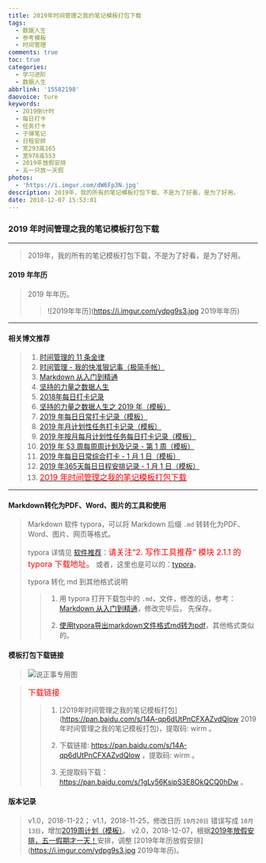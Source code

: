 ```yaml
---
title: 2019年时间管理之我的笔记模板打包下载
tags:
  - 数据人生
  - 参考模板
  - 时间管理
comments: true
toc: true
categories:
  - 学习进阶
  - 数据人生
abbrlink: '15582198'
daovoice: ture
keywords:
  - 2019倒计时
  - 每日打卡
  - 任务打卡
  - 子弹笔记
  - 日程安排
  - 宽293高165
  - 宽978高553
  - 2019年放假安排
  - 五一只放一天假
photos:
  - 'https://i.imgur.com/dW6Fp3N.jpg'
description: 2019年，我的所有的笔记模板打包下载，不是为了好看，是为了好用。
date: 2018-12-07 15:53:01
---
```

<script type="text/javascript" src="/js/src/bai.js"></script>

### 2019 年时间管理之我的笔记模板打包下载
---
> 2019年，我的所有的笔记模板打包下载，不是为了好看，是为了好用。
>

#### 2019 年年历
> 2019 年年历。
>
>> ![2019年年历](https://i.imgur.com/ydpg9s3.jpg 2019年年历)
---

#### 相关博文推荐
> 1. [时间管理的 11 条金律](/archives/2717eb9f.html)
> 2. [时间管理 - 我的快准狠记事（极简手帐）](/archives/8d07f8dd.html)
> 3. [Markdown 从入门到精通](/archives/e0c74487.html)
> 4. [坚持的力量之数据人生](/archives/e7fc0233.html)
> 5. [2018年每日打卡记录](/archives/35b1e314.html)
> 6. [坚持的力量之数据人生之 2019 年（模板）](/archives/efe89dd1.html)
> 7. [2019 年每日日常打卡记录（模板）](/archives/8a6129ef.html)
> 8. [2019 年月计划性任务打卡记录（模板）](/archives/58e9ac7f.html)
> 9. [2019 年按月每月计划性任务每日打卡记录（模板）](/archives/1e1254ed.html)
> 10. [2019 年 53 周每周周计划及记录 - 第 1 周（模板）](/archives/ac857cd2.html)
> 11. [2019 年每日日常综合打卡 - 1 月 1 日（模板）](/archives/d8d2e4f6.html)
> 12. [2019 年365天每日日程安排记录 - 1 月 1 日（模板）](/archives/d62d8325.html)
> 13. [<font color="red" size=3>2019 年时间管理之我的笔记模板打包下载</font>](/archives/15582198.html)
---


#### Markdown转化为PDF、Word、图片的工具和使用
> Markdown 软件 typora，可以将 Markdown 后缀 `.md` 转转化为PDF、Word、图片、网页等格式。
>
> typora 详情见 [软件推荐](/archives/6f958ce8.html)：<font color="red" size=3>请关注“2. 写作工具推荐” 模块 2.1.1 的 typora 下载地址。</font> 或者，这里也是可以的：[typora](https://www.typora.io/)。
>
> typora 转化 md 到其他格式说明
>
>> 1. 用 typora 打开下载包中的 `.md`，文件，修改的话，参考：[Markdown 从入门到精通](/archives/e0c74487.html)，修改完毕后， 先保存。
>>
>> 2. [使用typora导出markdown文件格式md转为pdf](https://jingyan.baidu.com/article/03b2f78c2b03005ea237ae3a.html)，其他格式类似的。

#### 模板打包下载链接
>
> ![说正事专用图](https://i.imgur.com/DqhKsgr.jpg)

> <font color="red" size=3>下载链接</font>
>
>> 1. [2019年时间管理之我的笔记模板打包](https://pan.baidu.com/s/14A-qp6dUtPnCFXAZvdQlow 2019年时间管理之我的笔记模板打包)，提取码: wirm 。
>>
>> 2. 下载链接: https://pan.baidu.com/s/14A-qp6dUtPnCFXAZvdQlow ，提取码: wirm 。
>>
>> 3. 无提取码下载： https://pan.baidu.com/s/1gLy56KsipS3E8OkQCQ0hDw 。

#### 版本记录
> v1.0，2018-11-22；
> v1.1，2018-11-25，修改日历 `10月20日` 错误写成 `10月13日`，增加[2019周计划（模板）](/archives/ac857cd2.html)。
> v2.0，2018-12-07，根据[2019年放假安排，五一假期才一天！](https://mp.weixin.qq.com/s/yRyDrjV8BLYoXbyBXidk8A)安排，调整 [2019年年历放假安排](https://i.imgur.com/ydpg9s3.jpg 2019年年历)。

